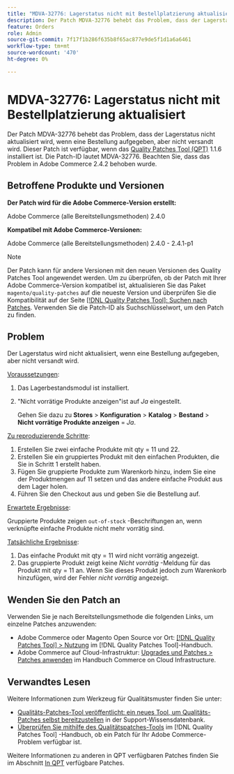 ```yaml
---
title: "MDVA-32776: Lagerstatus nicht mit Bestellplatzierung aktualisiert"
description: Der Patch MDVA-32776 behebt das Problem, dass der Lagerstatus nicht aktualisiert wird, wenn eine Bestellung aufgegeben, aber nicht versandt wird. Dieser Patch ist verfügbar, wenn das [Quality Patches Tool (QPT)](https://experienceleague.adobe.com/en/docs/commerce-knowledge-base/kb/announcements/commerce-announcements/magento-quality-patches-released-new-tool-to-self-serve-quality-patches) 1.1.6 installiert ist. Die Patch-ID lautet MDVA-32776. Beachten Sie, dass das Problem in Adobe Commerce 2.4.2 behoben wurde.
feature: Orders
role: Admin
source-git-commit: 7f17f1b286f635b8f65ac877e9de5f1d1a6a6461
workflow-type: tm+mt
source-wordcount: '470'
ht-degree: 0%

---
```


# MDVA-32776: Lagerstatus nicht mit Bestellplatzierung aktualisiert

Der Patch MDVA-32776 behebt das Problem, dass der Lagerstatus nicht aktualisiert wird, wenn eine Bestellung aufgegeben, aber nicht versandt wird. Dieser Patch ist verfügbar, wenn das [Quality Patches Tool (QPT)](https://experienceleague.adobe.com/en/docs/commerce-knowledge-base/kb/announcements/commerce-announcements/magento-quality-patches-released-new-tool-to-self-serve-quality-patches) 1.1.6 installiert ist. Die Patch-ID lautet MDVA-32776. Beachten Sie, dass das Problem in Adobe Commerce 2.4.2 behoben wurde.

## Betroffene Produkte und Versionen

**Der Patch wird für die Adobe Commerce-Version erstellt:**

Adobe Commerce (alle Bereitstellungsmethoden) 2.4.0

**Kompatibel mit Adobe Commerce-Versionen:**

Adobe Commerce (alle Bereitstellungsmethoden) 2.4.0 - 2.4.1-p1

>[!NOTE]
>
>Der Patch kann für andere Versionen mit den neuen Versionen des Quality Patches Tool angewendet werden. Um zu überprüfen, ob der Patch mit Ihrer Adobe Commerce-Version kompatibel ist, aktualisieren Sie das Paket `magento/quality-patches` auf die neueste Version und überprüfen Sie die Kompatibilität auf der Seite [[!DNL Quality Patches Tool]: Suchen nach Patches](https://experienceleague.adobe.com/en/docs/commerce-knowledge-base/kb/announcements/commerce-announcements/magento-quality-patches-released-new-tool-to-self-serve-quality-patches). Verwenden Sie die Patch-ID als Suchschlüsselwort, um den Patch zu finden.

## Problem

Der Lagerstatus wird nicht aktualisiert, wenn eine Bestellung aufgegeben, aber nicht versandt wird.

<u>Voraussetzungen</u>:

1. Das Lagerbestandsmodul ist installiert.
1. &quot;Nicht vorrätige Produkte anzeigen&quot;ist auf *Ja* eingestellt.

   Gehen Sie dazu zu **Stores** > **Konfiguration** > **Katalog** > **Bestand** > **Nicht vorrätige Produkte anzeigen** = *Ja*.

<u>Zu reproduzierende Schritte</u>:

1. Erstellen Sie zwei einfache Produkte mit qty = 11 und 22.
1. Erstellen Sie ein gruppiertes Produkt mit den einfachen Produkten, die Sie in Schritt 1 erstellt haben.
1. Fügen Sie gruppierte Produkte zum Warenkorb hinzu, indem Sie eine der Produktmengen auf 11 setzen und das andere einfache Produkt aus dem Lager holen.
1. Führen Sie den Checkout aus und geben Sie die Bestellung auf.

<u>Erwartete Ergebnisse</u>:

Gruppierte Produkte zeigen `out-of-stock` -Beschriftungen an, wenn verknüpfte einfache Produkte nicht mehr vorrätig sind.

<u>Tatsächliche Ergebnisse</u>:

1. Das einfache Produkt mit qty = 11 wird nicht vorrätig angezeigt.
1. Das gruppierte Produkt zeigt keine *Nicht vorrätig* -Meldung für das Produkt mit qty = 11 an. Wenn Sie dieses Produkt jedoch zum Warenkorb hinzufügen, wird der Fehler *nicht vorrätig* angezeigt.

## Wenden Sie den Patch an

Verwenden Sie je nach Bereitstellungsmethode die folgenden Links, um einzelne Patches anzuwenden:

* Adobe Commerce oder Magento Open Source vor Ort: [[!DNL Quality Patches Tool] > Nutzung](/help/tools/quality-patches-tool/usage.md) im [!DNL Quality Patches Tool]-Handbuch.
* Adobe Commerce auf Cloud-Infrastruktur: [Upgrades und Patches > Patches anwenden](https://experienceleague.adobe.com/docs/commerce-cloud-service/user-guide/develop/upgrade/apply-patches.html) im Handbuch Commerce on Cloud Infrastructure.

## Verwandtes Lesen

Weitere Informationen zum Werkzeug für Qualitätsmuster finden Sie unter:

* [Qualitäts-Patches-Tool veröffentlicht: ein neues Tool, um Qualitäts-Patches selbst bereitzustellen](https://experienceleague.adobe.com/en/docs/commerce-knowledge-base/kb/announcements/commerce-announcements/magento-quality-patches-released-new-tool-to-self-serve-quality-patches) in der Support-Wissensdatenbank.
* [Überprüfen Sie mithilfe des Qualitätspatches-Tools](/help/tools/quality-patches-tool/patches-available-in-qpt/check-patch-for-magento-issue-with-magento-quality-patches.md) im [!DNL Quality Patches Tool] -Handbuch, ob ein Patch für Ihr Adobe Commerce-Problem verfügbar ist.

Weitere Informationen zu anderen in QPT verfügbaren Patches finden Sie im Abschnitt [In QPT](https://experienceleague.adobe.com/tools/commerce-quality-patches/index.html-) verfügbare Patches.
